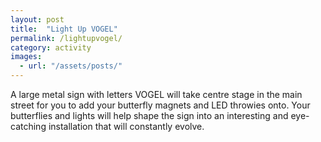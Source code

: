 ```yaml
---
layout: post
title:  "Light Up VOGEL"
permalink: /lightupvogel/
category: activity
images: 
  - url: "/assets/posts/"
---
```


A large metal sign with letters VOGEL will take centre stage in the main street for you to add your butterfly magnets and LED throwies onto. Your butterflies and lights will help shape the sign into an interesting and eye-catching installation that will constantly evolve. 
